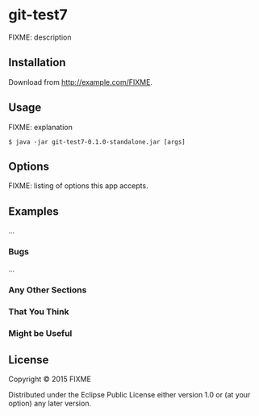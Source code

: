 # git-test7

FIXME: description

## Installation

Download from http://example.com/FIXME.

## Usage

FIXME: explanation

    $ java -jar git-test7-0.1.0-standalone.jar [args]

## Options

FIXME: listing of options this app accepts.

## Examples

...

### Bugs

...

### Any Other Sections
### That You Think
### Might be Useful

## License

Copyright © 2015 FIXME

Distributed under the Eclipse Public License either version 1.0 or (at
your option) any later version.
